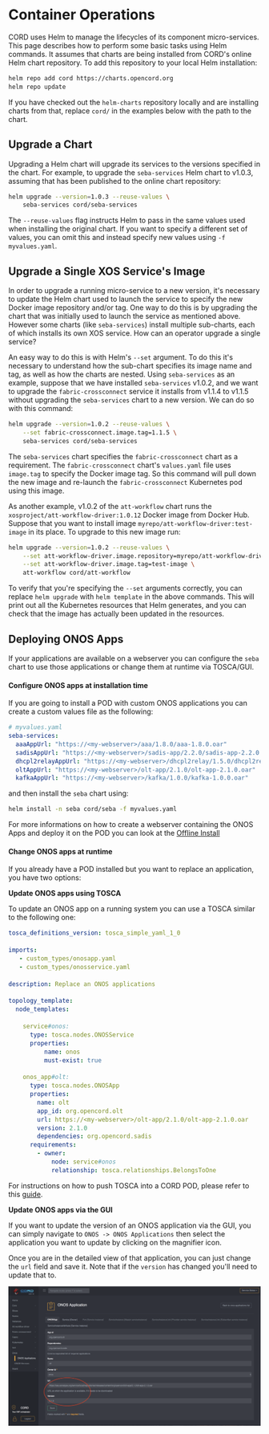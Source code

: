 # Container Operations

CORD uses Helm to manage the lifecycles of its component micro-services.
This page describes how to perform some basic tasks using Helm commands.
It assumes that charts are being installed from CORD's online Helm chart
repository.  To add this repository to your local Helm installation:

```bash
helm repo add cord https://charts.opencord.org
helm repo update
```

If you have checked out the `helm-charts` repository locally and are installing
charts from that, replace `cord/` in the examples below with the path to the
chart.

## Upgrade a Chart

Upgrading a Helm chart will upgrade its services to the versions specified
in the chart.  For example, to upgrade the `seba-services` Helm chart to
v1.0.3, assuming that has been published to the online chart repository:

```bash
helm upgrade --version=1.0.3 --reuse-values \
    seba-services cord/seba-services
```

The `--reuse-values` flag instructs Helm to pass in the same values
used when installing the original chart.  If you want to specify a different
set of values, you can omit this and instead specify new values using
`-f myvalues.yaml`.

## Upgrade a Single XOS Service's Image

In order to upgrade a running micro-service to a new version, it's necessary to
update the Helm chart used to launch the service to specify the new Docker
image repository and/or tag.  One way to do this is by upgrading the
chart that was initially used to launch the service as mentioned above.
However some  charts (like `seba-services`) install multiple sub-charts,
each of which installs its own XOS service.  How can an operator upgrade a
single service?

An easy way to do this is with Helm's `--set` argument.  To do this it's
necessary to understand how the sub-chart specifies its image name and tag,
as well as how the charts are nested.  Using `seba-services` as an example,
suppose that we have installed `seba-services` v1.0.2, and we want to upgrade
the `fabric-crossconnect` service it installs from v1.1.4 to v1.1.5 without
upgrading the `seba-services` chart to a new version.  We can do so with this
command:

```bash
helm upgrade --version=1.0.2 --reuse-values \
    --set fabric-crossconnect.image.tag=1.1.5 \
    seba-services cord/seba-services
```

The `seba-services` chart specifies the `fabric-crossconnect` chart
as a requirement.  The `fabric-crossconnect` chart's `values.yaml`
file uses `image.tag` to specify the Docker image tag. So this command
will pull down the new image and re-launch the `fabric-crossconnect`
Kubernetes pod using this image.

As another example, v1.0.2 of the `att-workflow` chart runs
the `xosproject/att-workflow-driver:1.0.12` Docker image from Docker Hub.  Suppose that you want to install image `myrepo/att-workflow-driver:test-image` in its place.  To upgrade to this new image run:

```bash
helm upgrade --version=1.0.2 --reuse-values \
    --set att-workflow-driver.image.repository=myrepo/att-workflow-driver \
    --set att-workflow-driver.image.tag=test-image \
    att-workflow cord/att-workflow
```

To verify that you're specifying the `--set` arguments correctly, you can
replace `helm upgrade` with `helm template` in the above commands.  This will
print out all the Kubernetes resources that Helm generates, and you can
check that the image has actually been updated in the resources.

## Deploying ONOS Apps

If your applications are available on a webserver you can configure
the `seba` chart to use those applications or change them at runtime via TOSCA/GUI.

#### Configure ONOS apps at installation time

If you are going to install a POD with custom ONOS applications you can create a
custom values file as the following:

```yaml
# myvalues.yaml
seba-services:
  aaaAppUrl: "https://<my-webserver>/aaa/1.8.0/aaa-1.8.0.oar"
  sadisAppUrl: "https://<my-webserver>/sadis-app/2.2.0/sadis-app-2.2.0.oar"
  dhcpl2relayAppUrl: "https://<my-webserver>/dhcpl2relay/1.5.0/dhcpl2relay-1.5.0.oar"
  oltAppUrl: "https://<my-webserver>/olt-app/2.1.0/olt-app-2.1.0.oar"
  kafkaAppUrl: "https://<my-webserver>/kafka/1.0.0/kafka-1.0.0.oar"
```

and then install the `seba` chart using:

```bash
helm install -n seba cord/seba -f myvalues.yaml
```

For more informations on how to create a webserver containing the ONOS Apps
and deploy it on the POD you can look at the [Offline Install](../../../installation/offline-install.md#install-a-local-web-server-using-helm-optional)

#### Change ONOS apps at runtime

If you already have a POD installed but you want to replace an application,
you have two options:

**Update ONOS apps using TOSCA**

To update an ONOS app on a running system you can use a TOSCA similar to
the following one:

```yaml
tosca_definitions_version: tosca_simple_yaml_1_0

imports:
   - custom_types/onosapp.yaml
   - custom_types/onosservice.yaml

description: Replace an ONOS applications

topology_template:
  node_templates:

    service#onos:
      type: tosca.nodes.ONOSService
      properties:
          name: onos
          must-exist: true

    onos_app#olt:
      type: tosca.nodes.ONOSApp
      properties:
        name: olt
        app_id: org.opencord.olt
        url: https://<my-webserver>/olt-app/2.1.0/olt-app-2.1.0.oar
        version: 2.1.0
        dependencies: org.opencord.sadis
      requirements:
        - owner:
            node: service#onos
            relationship: tosca.relationships.BelongsToOne
```

For instructions on how to push TOSCA into a CORD POD, please
refer to this [guide](../../../xos-tosca/README.md).

**Update ONOS apps via the GUI**

If you want to update the version of an ONOS application via the GUI,
you can simply navigate to `ONOS -> ONOS Applications` then select the application
you want to update by clicking on the magnifier icon.

Once you are in the detailed view of that application, you can just change the
`url` field and save it. Note that if the `version` has changed you'll need to
update that to.

![ONOS Application detailed view in XOS](./screenshots/onos_apps_detail_view.png "ONOS Application detailed view in XOS")

